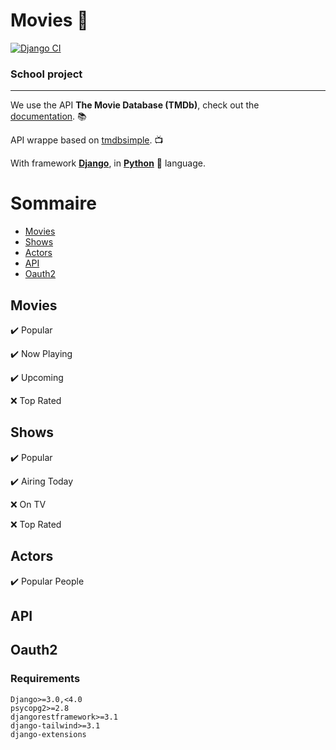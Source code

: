 # Movies :movie_camera:

[![Django CI](https://github.com/Bubuclem/Movies/actions/workflows/django.yml/badge.svg)](https://github.com/Bubuclem/Movies/actions/workflows/django.yml)

### School project
___

We use the API **The Movie Database (TMDb)**, check out the [documentation](https://developers.themoviedb.org/3/getting-started/introduction). :books:

API wrappe based on [tmdbsimple](https://github.com/celiao/tmdbsimple). :tv:

With framework [**Django**](https://docs.djangoproject.com/fr/4.0/), in [**Python**](https://github.com/topics/python) :snake: language.

# Sommaire
- [Movies](#Movies)
- [Shows](#Shows)
- [Actors](#Actors)
- [API](#API)
- [Oauth2](#Oauth2)

## Movies <a name="Movies"></a>

  :heavy_check_mark: Popular
  
  :heavy_check_mark: Now Playing
  
  :heavy_check_mark: Upcoming
  
  :x: Top Rated

## Shows <a name="Shows"></a>

  :heavy_check_mark: Popular
  
  :heavy_check_mark: Airing Today
  
  :x: On TV
  
  :x: Top Rated

## Actors <a name="Actors"></a>

  :heavy_check_mark: Popular People


## API <a name="API"></a>

## Oauth2 <a name="Oauth2"></a>

### Requirements

```
Django>=3.0,<4.0
psycopg2>=2.8
djangorestframework>=3.1
django-tailwind>=3.1
django-extensions
```
